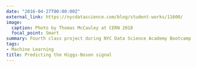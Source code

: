 ```yaml
---
date: "2016-04-27T00:00:00Z"
external_link: https://nycdatascience.com/blog/student-works/11600/
image:
  caption: Photo by Thomas McCauley at CERN 2018
  focal_point: Smart
summary: Fourth class project during NYC Data Science Academy Bootcamp.
tags:
- Machine Learning
title: Predicting the Higgs-Boson signal
---
```

